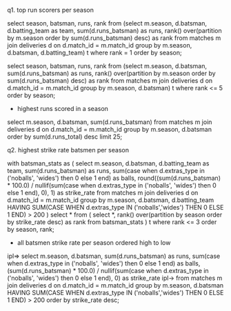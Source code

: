 q1. top run scorers per season

select season, batsman, runs, rank from
(select m.season, d.batsman, d.batting_team as team, sum(d.runs_batsman) as runs, rank() over(partition by m.season order by sum(d.runs_batsman) desc) as rank
from matches m join deliveries d on d.match_id = m.match_id
group by m.season, d.batsman, d.batting_team) t
where rank = 1
order by season;


select season, batsman, runs, rank from
(select m.season, d.batsman, sum(d.runs_batsman) as runs, rank() over(partition by m.season order by sum(d.runs_batsman) desc) as rank
from matches m join deliveries d on d.match_id = m.match_id
group by m.season, d.batsman) t
where rank <= 5
order by season;

* highest runs scored in a season

select m.season, d.batsman, sum(d.runs_batsman) from matches m join deliveries d on d.match_id = m.match_id
group by m.season, d.batsman
order by sum(d.runs_total)
desc limit 25;

q2. highest strike rate batsmen per season 

with batsman_stats as (
select m.season, d.batsman, d.batting_team as team, sum(d.runs_batsman) as runs, 
sum(case when d.extras_type in ('noballs', 'wides') then 0 else 1 end) as balls, 
round((sum(d.runs_batsman) * 100.0) / nullif(sum(case when d.extras_type in ('noballs', 'wides') then 0 else 1 end), 0), 1) as strike_rate
from matches m join deliveries d on d.match_id = m.match_id
group by m.season, d.batsman, d.batting_team
HAVING SUM(CASE WHEN d.extras_type IN ('noballs','wides') THEN 0 ELSE 1 END) > 200
)
select * from (
select *, rank() over(partition by season order by strike_rate desc) as rank from batsman_stats
) t
where rank <= 3
order by season, rank;



* all batsmen strike rate per season ordered high to low

ipl=> select m.season, d.batsman, sum(d.runs_batsman) as runs, sum(case when d.extras_type in ('noballs', 'wides') then 0 else 1 end) as balls, (sum(d.runs_batsman) * 100.0) / nullif(sum(case when d.extras_type in ('noballs', 'wides') then 0 else 1 end), 0) as strike_rate
ipl-> from matches m join deliveries d on d.match_id = m.match_id
group by m.season, d.batsman
HAVING SUM(CASE WHEN d.extras_type IN ('noballs','wides') THEN 0 ELSE 1 END) > 200
order by strike_rate desc;